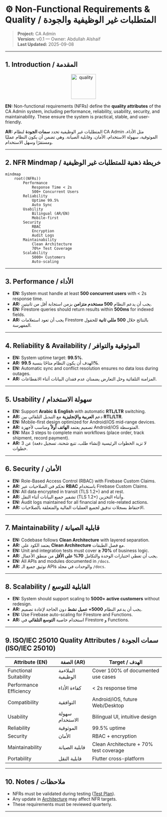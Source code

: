 
# ⚙️ Non-Functional Requirements & Quality / المتطلبات غير الوظيفية والجودة

> **Project:** CA Admin  
> **Version:** v0.1 — Owner: Abdullah Alshaif  
> **Last Updated:** 2025-09-08

---

## 1. Introduction / المقدمة

<div align="center">
	<img src="https://img.icons8.com/color/96/000000/checked-2--v2.png" width="80" alt="quality"/>
</div>

**EN:**
Non-functional requirements (NFRs) define the **quality attributes** of the CA Admin system, including performance, reliability, usability, security, and maintainability. These ensure the system is practical, stable, and user-friendly.

**AR:**
المتطلبات غير الوظيفية تحدد **سمات الجودة** لنظام CA Admin مثل الأداء، الموثوقية، سهولة الاستخدام، الأمان، وقابلية الصيانة. وهي تضمن أن يكون النظام عمليًا ومستقرًا وسهل الاستخدام.

---

## 2. NFR Mindmap / خريطة ذهنية للمتطلبات غير الوظيفية

```mermaid
mindmap
	root((NFRs))
		Performance
			Response Time < 2s
			500+ Concurrent Users
		Reliability
			Uptime 99.5%
			Auto Sync
		Usability
			Bilingual (AR/EN)
			Mobile-first
		Security
			RBAC
			Encryption
			Audit Logs
		Maintainability
			Clean Architecture
			70%+ Test Coverage
		Scalability
			5000+ Customers
			Auto-scaling
```

---

## 3. Performance / الأداء

- **EN:** System must handle at least **500 concurrent users** with < 2s response time.
- **AR:** يجب أن يدعم النظام **500 مستخدم متزامن** بزمن استجابة أقل من ثانيتين.
- **EN:** Firestore queries should return results within **500ms** for indexed fields.
- **AR:** يجب أن تعود استعلامات Firestore بالنتائج خلال **500 مللي ثانية** للحقول المفهرسة.

---

## 4. Reliability & Availability / الموثوقية والتوافر

- **EN:** System uptime target: **99.5%**.
- **AR:** الهدف أن يكون النظام متاحًا بنسبة **99.5%**.
- **EN:** Automatic sync and conflict resolution ensures no data loss during outages.
- **AR:** المزامنة التلقائية وحل التعارض يضمنان عدم فقدان البيانات أثناء الانقطاعات.

---

## 5. Usability / سهولة الاستخدام

- **EN:** Support **Arabic & English** with automatic **RTL/LTR** switching.
- **AR:** دعم **العربية والإنجليزية** مع التبديل التلقائي بين **RTL/LTR**.
- **EN:** Mobile-first design optimized for Android/iOS mid-range devices.
- **AR:** تصميم يعتمد **الهاتف أولاً** ومناسب لأجهزة Android/iOS المتوسطة.
- **EN:** Max 3 steps to complete main workflows (place order, track shipment, record payment).
- **AR:** لا تزيد الخطوات الرئيسية (إنشاء طلب، تتبع شحنة، تسجيل دفعة) عن 3 خطوات.

---

## 6. Security / الأمان

- **EN:** Role-Based Access Control (RBAC) with Firebase Custom Claims.
- **AR:** تحكم في الصلاحيات عبر **RBAC** باستخدام Firebase Custom Claims.
- **EN:** All data encrypted in transit (TLS 1.2+) and at rest.
- **AR:** تشفير جميع البيانات أثناء النقل (TLS 1.2+) وأثناء التخزين.
- **EN:** Audit logs maintained for all financial and role-related actions.
- **AR:** الاحتفاظ بسجلات تدقيق لجميع العمليات المالية والمتعلقة بالصلاحيات.

---

## 7. Maintainability / قابلية الصيانة

- **EN:** Codebase follows **Clean Architecture** with layered separation.
- **AR:** يعتمد الكود على **Clean Architecture** مع فصل الطبقات.
- **EN:** Unit and integration tests must cover **≥ 70%** of business logic.
- **AR:** يجب أن تغطي اختبارات الوحدة والتكامل **70% على الأقل** من منطق الأعمال.
- **EN:** All APIs and modules documented in `/docs`.
- **AR:** توثيق جميع الـ APIs والوحدات في مجلد `/docs`.

---

## 8. Scalability / القابلية للتوسع

- **EN:** System should support scaling to **5000+ active customers** without redesign.
- **AR:** يجب أن يدعم النظام **5000+ عميل نشط** دون الحاجة لإعادة تصميم.
- **EN:** Use Firebase auto-scaling for Firestore and Functions.
- **AR:** استخدام خاصية **التوسع التلقائي** في Firestore و Functions.

---

## 9. ISO/IEC 25010 Quality Attributes / سمات الجودة (ISO/IEC 25010)

| Attribute (EN)         | الصفة (AR)         | Target / الهدف                         |
|------------------------|--------------------|----------------------------------------|
| Functional Suitability | الملاءمة الوظيفية   | Cover 100% of documented use cases     |
| Performance Efficiency | كفاءة الأداء        | < 2s response time                     |
| Compatibility          | التوافقية           | Android/iOS, future Web/Desktop        |
| Usability              | سهولة الاستخدام     | Bilingual UI, intuitive design         |
| Reliability            | الموثوقية           | 99.5% uptime                           |
| Security               | الأمان              | RBAC + encryption                      |
| Maintainability        | قابلية الصيانة       | Clean Architecture + 70% test coverage |
| Portability            | قابلية النقل        | Flutter cross-platform                 |

---

## 10. Notes / ملاحظات

- NFRs must be validated during testing ([Test Plan](../11-test-plan/11-test-plan.md)).
- Any update in [Architecture](../06-architecture/06-architecture.md) may affect NFR targets.
- These requirements must be reviewed quarterly.

---
